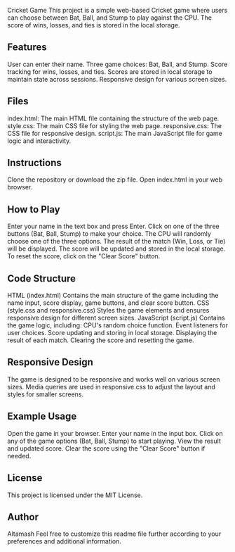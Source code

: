 Cricket Game
This project is a simple web-based Cricket game where users can choose between Bat, Ball, and Stump to play against the CPU. The score of wins, losses, and ties is stored in the local storage.

## Features
User can enter their name.
Three game choices: Bat, Ball, and Stump.
Score tracking for wins, losses, and ties.
Scores are stored in local storage to maintain state across sessions.
Responsive design for various screen sizes.
## Files
index.html: The main HTML file containing the structure of the web page.
style.css: The main CSS file for styling the web page.
responsive.css: The CSS file for responsive design.
script.js: The main JavaScript file for game logic and interactivity.
## Instructions
Clone the repository or download the zip file.
Open index.html in your web browser.
## How to Play
Enter your name in the text box and press Enter.
Click on one of the three buttons (Bat, Ball, Stump) to make your choice.
The CPU will randomly choose one of the three options.
The result of the match (Win, Loss, or Tie) will be displayed.
The score will be updated and stored in the local storage.
To reset the score, click on the "Clear Score" button.
## Code Structure
HTML (index.html)
Contains the main structure of the game including the name input, score display, game buttons, and clear score button.
CSS (style.css and responsive.css)
Styles the game elements and ensures responsive design for different screen sizes.
JavaScript (script.js)
Contains the game logic, including:
CPU's random choice function.
Event listeners for user choices.
Score updating and storing in local storage.
Displaying the result of each match.
Clearing the score and resetting the game.
## Responsive Design
The game is designed to be responsive and works well on various screen sizes. Media queries are used in responsive.css to adjust the layout and styles for smaller screens.
## Example Usage
Open the game in your browser.
Enter your name in the input box.
Click on any of the game options (Bat, Ball, Stump) to start playing.
View the result and updated score.
Clear the score using the "Clear Score" button if needed.
## License
This project is licensed under the MIT License.

## Author
Altamash
Feel free to customize this readme file further according to your preferences and additional information.






